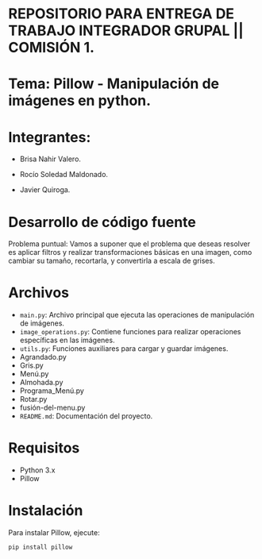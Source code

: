 # REPOSITORIO PARA ENTREGA DE TRABAJO INTEGRADOR GRUPAL || COMISIÓN 1.

# Tema: Pillow - Manipulación de imágenes en python.

# Integrantes:

- Brisa Nahir Valero.

- Rocío Soledad Maldonado.

- Javier Quiroga.

# Desarrollo de código fuente
Problema puntual:
Vamos a suponer que el problema que deseas resolver es aplicar filtros y realizar transformaciones básicas en una imagen, como cambiar su tamaño, recortarla, y convertirla a escala de grises.

# Archivos

- `main.py`: Archivo principal que ejecuta las operaciones de manipulación de imágenes.
- `image_operations.py`: Contiene funciones para realizar operaciones específicas en las imágenes.
- `utils.py`: Funciones auxiliares para cargar y guardar imágenes.
- Agrandado.py
- Gris.py
- Menú.py
- Almohada.py
- Programa_Menú.py
- Rotar.py
- fusión-del-menu.py
- `README.md`: Documentación del proyecto.

# Requisitos

- Python 3.x
- Pillow

# Instalación

Para instalar Pillow, ejecute:
```bash
pip install pillow

